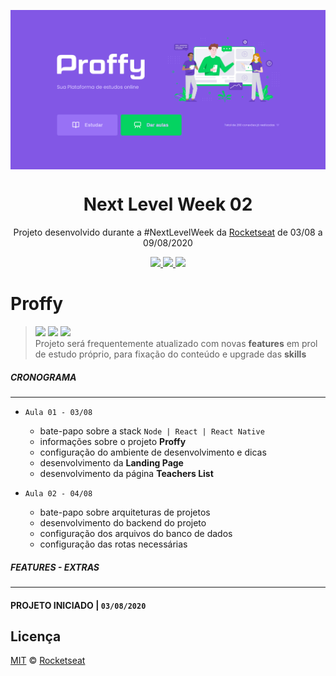 <img src="./static/Proffy.png" align="center"></img>

<h1 align="center">Next Level Week 02</h1>
<p align="center">Projeto desenvolvido durante a #NextLevelWeek da <a href="https://rocketseat.com.br/">Rocketseat</a> de 03/08 a 09/08/2020</p>

<p align="center">
  <a aria-label="Versão do Node" href="https://github.com/nodejs/node/blob/master/doc/changelogs/CHANGELOG_V12.md#12.18.3">
    <img src="https://img.shields.io/badge/node.js@lts-12.18.3-informational?logo=Node.JS"></img>
  </a>
  <a aria-label="Versão do React" href="https://github.com/facebook/react/blob/master/CHANGELOG.md#16131-march-19-2020">
    <img src="https://img.shields.io/badge/react-16.13.1-informational?logo=react"></img>
  </a>
  <a aria-label="Dia 1 de 5" href="https://nextlevelweek.com/episodios/omnistack/1/edicao/2">
    <img src="https://img.shields.io/badge/Dia-1-green"></img>
  </a>
</p>

# Proffy

> ![](https://img.shields.io/github/stars/williamjesusdev/proffy.svg) 
> ![](https://img.shields.io/github/forks/williamjesusdev/proffy.svg) 
> ![](https://img.shields.io/github/issues/williamjesusdev/proffy.svg) 
> <br>
> Projeto será frequentemente atualizado com novas **features** em prol de estudo próprio, para fixação do conteúdo e upgrade das **skills** 
> <br>


##### CRONOGRAMA

---

- `Aula 01 - 03/08`

  - bate-papo sobre a stack `Node | React | React Native`
  - informações sobre o projeto **Proffy**
  - configuração do ambiente de desenvolvimento e dicas
  - desenvolvimento da **Landing Page**
  - desenvolvimento da página **Teachers List**
    <br>

- `Aula 02 - 04/08`

  - bate-papo sobre arquiteturas de projetos
  - desenvolvimento do backend do projeto
  - configuração dos arquivos do banco de dados
  - configuração das rotas necessárias
    <br>

##### FEATURES - EXTRAS

---


#### PROJETO INICIADO | `03/08/2020`

## Licença

[MIT](./LICENSE) &copy; [Rocketseat](https://rocketseat.com.br/)
